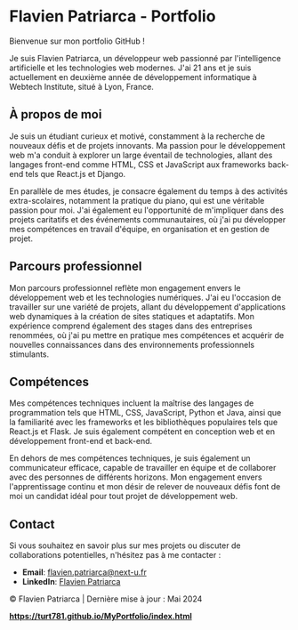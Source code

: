 # Flavien Patriarca - Portfolio

Bienvenue sur mon portfolio GitHub !

Je suis Flavien Patriarca, un développeur web passionné par l'intelligence artificielle et les technologies web modernes. J'ai 21 ans et je suis actuellement en deuxième année de développement informatique à Webtech Institute, situé à Lyon, France.

## À propos de moi

Je suis un étudiant curieux et motivé, constamment à la recherche de nouveaux défis et de projets innovants. Ma passion pour le développement web m'a conduit à explorer un large éventail de technologies, allant des langages front-end comme HTML, CSS et JavaScript aux frameworks back-end tels que React.js et Django.

En parallèle de mes études, je consacre également du temps à des activités extra-scolaires, notamment la pratique du piano, qui est une véritable passion pour moi. J'ai également eu l'opportunité de m'impliquer dans des projets caritatifs et des événements communautaires, où j'ai pu développer mes compétences en travail d'équipe, en organisation et en gestion de projet.

## Parcours professionnel

Mon parcours professionnel reflète mon engagement envers le développement web et les technologies numériques. J'ai eu l'occasion de travailler sur une variété de projets, allant du développement d'applications web dynamiques à la création de sites statiques et adaptatifs. Mon expérience comprend également des stages dans des entreprises renommées, où j'ai pu mettre en pratique mes compétences et acquérir de nouvelles connaissances dans des environnements professionnels stimulants.

## Compétences

Mes compétences techniques incluent la maîtrise des langages de programmation tels que HTML, CSS, JavaScript, Python et Java, ainsi que la familiarité avec les frameworks et les bibliothèques populaires tels que React.js et Flask. Je suis également compétent en conception web et en développement front-end et back-end.

En dehors de mes compétences techniques, je suis également un communicateur efficace, capable de travailler en équipe et de collaborer avec des personnes de différents horizons. Mon engagement envers l'apprentissage continu et mon désir de relever de nouveaux défis font de moi un candidat idéal pour tout projet de développement web.

## Contact

Si vous souhaitez en savoir plus sur mes projets ou discuter de collaborations potentielles, n'hésitez pas à me contacter :

- **Email**: flavien.patriarca@next-u.fr
- **LinkedIn**: [Flavien Patriarca](https://www.linkedin.com/in/flavien-patriarca/)


© Flavien Patriarca | Dernière mise à jour : Mai 2024

__https://turt781.github.io/MyPortfolio/index.html__
